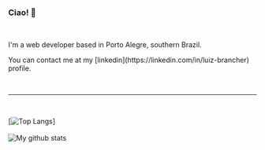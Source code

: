 ### Ciao! 👋
<br>
<p>I'm a web developer based in Porto Alegre, southern Brazil.</p>
<p>You can contact me at my [linkedin](https://linkedin.com/in/luiz-brancher) profile. </p>

<br><hr><br>

  [![Top Langs](https://github-readme-stats.vercel.app/api/top-langs/?username=criptoluiz)]
  <br><br>
  ![My github stats](https://github-readme-stats.vercel.app/api?username=criptoluiz&show_icons=true&theme=onedark&count_private=true&hide=prs,issues,contribs)

<!--
**criptoluiz/criptoluiz** is a ✨ _special_ ✨ repository because its `README.md` (this file) appears on your GitHub profile.

Here are some ideas to get you started:

- 🔭 I’m currently working on ...
- 🌱 I’m currently learning ...
- 👯 I’m looking to collaborate on ...
- 🤔 I’m looking for help with ...
- 💬 Ask me about ...
- 📫 How to reach me: ...
- 😄 Pronouns: ...
- ⚡ Fun fact: ...
-->
